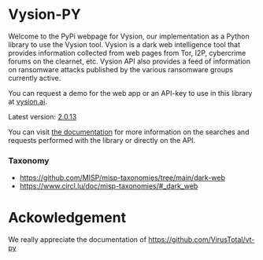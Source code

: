 # Vysion-PY

Welcome to the PyPi webpage for Vysion, our implementation as a Python library to use the Vysion tool. Vysion is a dark web intelligence tool that provides information collected from web pages from Tor, I2P, cybercrime forums on the clearnet, etc. Vysion API also provides a feed of information on ransomware attacks published by the various ransomware groups currently active.

You can request a demo for the web app or an API-key to use in this library at [vysion.ai](https://vysion.ai).

Latest version: [2.0.13](https://pypi.org/project/vysion/)

You can visit [the documentation](https://developers.vysion.ai/?python) for more information on the searches and requests performed with the library or directly on the API.

### Taxonomy

- https://github.com/MISP/misp-taxonomies/tree/main/dark-web
- https://www.circl.lu/doc/misp-taxonomies/#_dark_web


# Ackowledgement

We really appreciate the documentation of https://github.com/VirusTotal/vt-py
